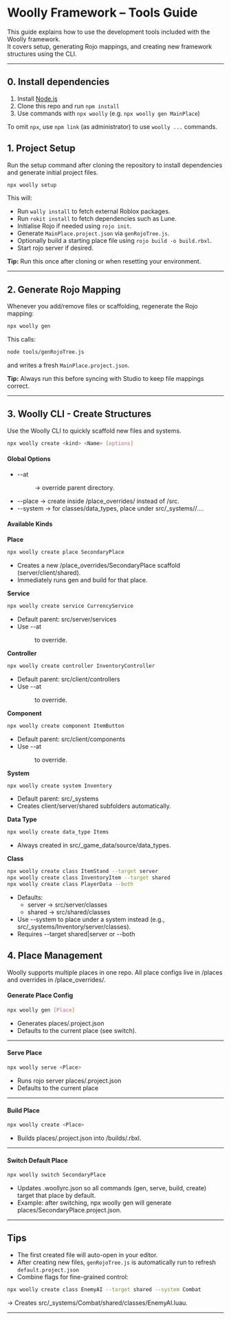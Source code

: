 # Woolly Framework – Tools Guide

This guide explains how to use the development tools included with the Woolly framework.  
It covers setup, generating Rojo mappings, and creating new framework structures using the CLI.

---

## 0. Install dependencies
1. Install [Node.js](https://nodejs.org/)
2. Clone this repo and run `npm install`
3. Use commands with `npx woolly` (e.g. `npx woolly gen MainPlace`)

To omit `npx`, use `npm link` (as administrator) to use `woolly ...` commands.

## 1. Project Setup

Run the setup command after cloning the repository to install dependencies and generate initial project files.

```sh
npx woolly setup
```

This will:
* Run `wally install` to fetch external Roblox packages.
* Run `rokit install` to fetch dependencies such as Lune.
* Initialise Rojo if needed using `rojo init`.
* Generate `MainPlace.project.json` via `genRojoTree.js`.
* Optionally build a starting place file using `rojo build -o build.rbxl`.
* Start rojo server if desired.

**Tip:** Run this once after cloning or when resetting your environment.

---

## 2. Generate Rojo Mapping
Whenever you add/remove files or scaffolding, regenerate the Rojo mapping:
```sh
npx woolly gen
```

This calls:
```sh
node tools/genRojoTree.js
```

and writes a fresh `MainPlace.project.json`.

**Tip:** Always run this before syncing with Studio to keep file mappings correct.

---

## 3. Woolly CLI - Create Structures
Use the Woolly CLI to quickly scaffold new files and systems.

```sh
npx woolly create <kind> <Name> [options]
```

#### Global Options
* --at <dir> → override parent directory.
* --place <Place> → create inside /place_overrides/<Place> instead of /src.
* --system <System> → for classes/data_types, place under src/_systems/<System>/….


#### Available Kinds
**Place**
```sh
npx woolly create place SecondaryPlace
```
* Creates a new /place_overrides/SecondaryPlace scaffold (server/client/shared).
* Immediately runs gen and build for that place.

**Service**
```sh
npx woolly create service CurrencyService
```
* Default parent: src/server/services
* Use --at <dir> to override.

**Controller**
```sh
npx woolly create controller InventoryController
```
* Default parent: src/client/controllers
* Use --at <dir> to override.

**Component**
```sh
npx woolly create component ItemButton
```
* Default parent: src/client/components
* Use --at <dir> to override.

**System**
```sh
npx woolly create system Inventory
```
* Default parent: src/_systems
* Creates client/server/shared subfolders automatically.

**Data Type**
```sh
npx woolly create data_type Items
```
* Always created in src/_game_data/source/data_types.

**Class**
```sh
npx woolly create class ItemStand --target server
npx woolly create class InventoryItem --target shared
npx woolly create class PlayerData --both
```
* Defaults:
    * server -> src/server/classes
    * shared -> src/shared/classes
* Use --system <Name> to place under a system instead (e.g., src/_systems/Inventory/server/classes).
* Requires --target shared|server or --both

## 4. Place Management
Woolly supports multiple places in one repo.
All place configs live in /places and overrides in /place_overrides/<Place>.

#### Generate Place Config
```sh
npx woolly gen [Place]
```
* Generates places/<Place>.project.json
* Defaults to the current place (see switch).

---

#### Serve Place
```sh
npx woolly serve <Place>
```
* Runs rojo server places/<Place>.project.json
* Defaults to the current place

---

#### Build Place
```sh
npx woolly create <Place>
```
* Builds places/<Place>.project.json into /builds/<Place>.rbxl.

---

#### Switch Default Place
```sh
npx woolly switch SecondaryPlace
```
* Updates .woollyrc.json so all commands (gen, serve, build, create) target that place by default.
* Example: after switching, npx woolly gen will generate places/SecondaryPlace.project.json.

---

## Tips
* The first created file will auto-open in your editor.
* After creating new files, `genRojoTree.js` is automatically run to refresh `default.project.json`
* Combine flags for fine-grained control:
```sh
npx woolly create class EnemyAI --target shared --system Combat
```
-> Creates src/_systems/Combat/shared/classes/EnemyAI.luau.

---